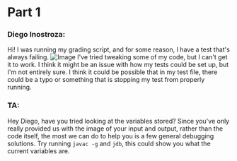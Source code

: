 <h1>Part 1</h1>

<h3>Diego Inostroza:</h3>
  
Hi! I was running my grading script, and for some reason, I have a test that's always failing.
![Image](https://i.imgur.com/WtYV6fh.png)
I've tried tweaking some of my code, but I can't get it to work. I think it might be an issue with how my tests could be set up, but I'm not entirely sure. I think it could be possible that in my test file, there could be a typo or something that is stopping my test from properly running.
  
  
<h3>TA:</h3>
  
Hey Diego, have you tried looking at the variables stored? Since you've only really provided us with the image of your input and output, rather than the code itself, the most we can do to help you is a few general debugging solutions. Try running `javac -g` and `jdb`, this could show you what the current variables are. 
